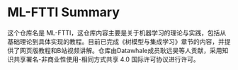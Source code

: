 # ML-FTTI Summary

这个仓库名是 ML-FTTI，这仓库内容主要是关于机器学习的理论与实践，包括从基础理论到具体实现的教程。目前已完成《树模型与集成学习》章节的内容，并提供了网页版教程和B站视频讲解。仓库由Datawhale成员耿远昊等人贡献，采用知识共享署名-非商业性使用-相同方式共享 4.0 国际许可协议进行许可。